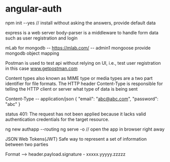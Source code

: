 # angular-auth

npm init --yes // install without asking the answers, provide default data

express is a web server
body-parser is a middleware to handle form data such as user registration and login

mLab for mongodb -- https://mlab.com/ -- admin1
mongoose provide mongodb object mapping

Postman is used to test api without relying on UI, i.e., test user registration in this case
www.getpostman.com

Content types also known as MIME type or media types are a two part identifier for file formats. The HTTP header Content-Type is responsible for telling the HTTP client or server what type of data is being sent

Content-Type -- application/json
{
	"email": "abc@abc.com",
	"password": "abc"
}

status 401: The request has not been applied because it lacks valid authentication credentials for the target resource.

ng new authapp --routing
ng serve -o // open the app in browser right away

JSON Web Tokens(JWT)
Safe way to represent a set of information between two parties

Format --> header.payload.signature - xxxxx.yyyyy.zzzzz